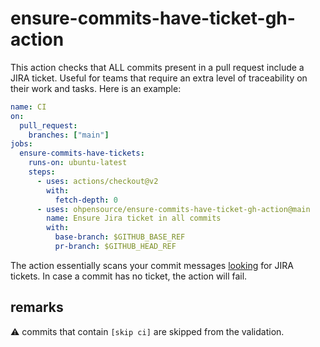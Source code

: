 # ensure-commits-have-ticket-gh-action

This action checks that ALL commits present in a pull request include a JIRA ticket. Useful for teams that require an extra level of traceability on their work and tasks. Here is an example:

```yml
name: CI
on:
  pull_request:
    branches: ["main"]
jobs:
  ensure-commits-have-tickets:
    runs-on: ubuntu-latest
    steps:
      - uses: actions/checkout@v2
        with:
          fetch-depth: 0
      - uses: ohpensource/ensure-commits-have-ticket-gh-action@main
        name: Ensure Jira ticket in all commits
        with:
          base-branch: $GITHUB_BASE_REF
          pr-branch: $GITHUB_HEAD_REF
```

The action essentially scans your commit messages [looking](https://stackoverflow.com/questions/19322669/regular-expression-for-a-jira-identifier) for JIRA tickets. In case a commit has no ticket, the action will fail.

## remarks

:warning: commits that contain `[skip ci]` are skipped from the validation.